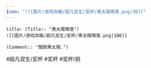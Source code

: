 ```yaml
---
Icon: "![[图片/游戏攻略/超凡双生/奖杯/黑太陽殞落.png|30]]"
---
```

```ad-common-bronze-trophy
title: (Title:: "黑太陽殞落")
![[图片/游戏攻略/超凡双生/奖杯/黑太陽殞落.png|100]]

(Comment:: "關閉黑太陽.")
```

#超凡双生/奖杯 #奖杯 #奖杯/铜
